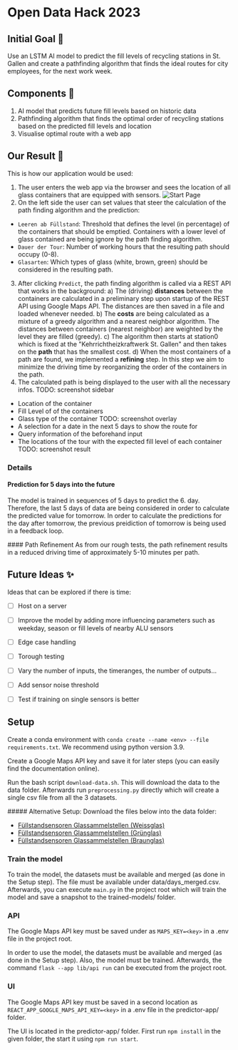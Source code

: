 # Open Data Hack 2023

## Initial Goal 🎯
Use an LSTM AI model to predict the fill levels of recycling stations in St. Gallen
and create a pathfinding algorithm that finds the ideal routes for city employees, for the next work week.

## Components 🧩
1) AI model that predicts future fill levels based on historic data
2) Pathfinding algorithm that finds the optimal order of recycling stations based on the predicted fill levels and location
3) Visualise optimal route with a web app

## Our Result 🤗
This is how our application would be used:
1. The user enters the web app via the browser and sees the location of all glass containers that are equipped with sensors.
![Start Page](./assets/start-page.png)
2. On the left side the user can set values that steer the calculation of the path finding algorithm and the prediction:
- `Leeren ab Füllstand`: Threshold that defines the level (in percentage) of the containers that should be emptied. Containers with a lower level of glass contained are being ignore by the path finding algorithm.
- `Dauer der Tour`: Number of working hours that the resulting path should occupy (0-8).
- `Glasarten`: Which types of glass (white, brown, green) should be considered in the resulting path.
3. After clicking `Predict`, the path finding algorithm is called via a REST API that works in the background:
a) The (driving) **distances** between the containers are calculated in a preliminary step upon startup of the REST API using Google Maps API. The distances are then saved in a file and loaded whenever needed.
b) The **costs** are being calculated as a mixture of a greedy algorithm and a nearest neighbor algorithm. The distances between containers (nearest neighbor) are weighted by the level they are filled (greedy). 
c) The algorithm then starts at station0 which is fixed at the "Kehrrichtheizkraftwerk St. Gallen" and then takes on the **path** that has the smallest cost. 
d) When the most containers of a path are found, we implemented a **refining** step. In this step we aim to minimize the driving time by reorganizing the order of the containers in the path.
4. The calculated path is being displayed to the user with all the necessary infos.
TODO: screenshot sidebar
- Location of the container
- Fill Level of of the containers
- Glass type of the container
TODO: screenshot overlay
- A selection for a date in the next 5 days to show the route for
- Query information of the beforehand input
- The locations of the tour with the expected fill level of each container
TODO: screenshot result

### Details

#### Prediction for 5 days into the future
The model is trained in sequences of 5 days to predict the 6. day. Therefore, the last 5 days of data are being considered in order to calculate the predicted value for tomorrow. In order to calculate the predictions for the day after tomorrow, the previous preidiction of tomorrow is being used in a feedback loop. 

#### Path Refinement
As from our rough tests, the path refinement results in a reduced driving time of approximately 5-10 minutes per path. 


## Future Ideas ✨
Ideas that can be explored if there is time:
- [ ] Host on a server
- [ ] Improve the model by adding more influencing parameters such as weekday, season or fill levels of nearby ALU sensors
- [ ] Edge case handling
- [ ] Torough testing
- [ ] Vary the number of inputs, the timeranges, the number of outputs...
- [ ] Add sensor noise threshold
- [ ] Test if training on single sensors is better


## Setup
Create a conda environment with `conda create --name <env> --file requirements.txt`. We recommend using python version 3.9.

Create a Google Maps API key and save it for later steps (you can easily find the documentation online).

Run the bash script `download-data.sh`. This will download the data to the data folder. Afterwards run `preprocessing.py` directly which will create a single csv file from all the 3 datasets.

##### Alternative Setup:
Download the files below into the data folder: 
- [Füllstandsensoren Glassammelstellen (Weissglas)](https://www.daten.stadt.sg.ch/explore/dataset/fuellstandsensoren-glassammelstellen-weissglas/table/?disjunctive.device_id&disjunctive.name)
- [Füllstandsensoren Glassammelstellen (Grünglas)](https://www.daten.stadt.sg.ch/explore/dataset/fuellstandsensoren-glassammelstellen-gruenglas/table/?disjunctive.device_id&disjunctive.name)
- [Füllstandsensoren Glassammelstellen (Braunglas)](https://www.daten.stadt.sg.ch/explore/dataset/fuellstandsensoren-glassammelstellen-braunglas/table/?disjunctive.device_id&disjunctive.name)

### Train the model
To train the model, the datasets must be available and merged (as done in the Setup step). The file must be available under data/days_merged.csv. Afterwards, you can execute `main.py` in the project root which will train the model and save a snapshot to the trained-models/ folder.

### API
The Google Maps API key must be saved under as `MAPS_KEY=<key>` in a .env file in the project root.

In order to use the model, the datasets must be available and merged (as done in the Setup step). Also, the model must be trained. Afterwards, the command `flask --app lib/api run` can be executed from the project root. 

### UI
The Google Maps API key must be saved in a second location as `REACT_APP_GOOGLE_MAPS_API_KEY=<key>` in a .env file in the predictor-app/ folder.

The UI is located in the predictor-app/ folder. First run `npm install` in the given folder, the start it using `npm run start`.